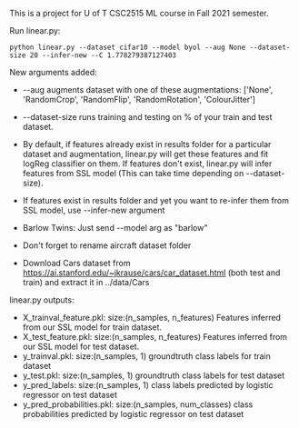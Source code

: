 This is a project for U of T CSC2515 ML course in Fall 2021 semester.

Run linear.py:
```
python linear.py --dataset cifar10 --model byol --aug None --dataset-size 20 --infer-new --C 1.778279387127403
```
New arguments added:

* --aug augments dataset with one of these augmentations: ['None', 'RandomCrop', 'RandomFlip', 'RandomRotation', 'ColourJitter']

* --dataset-size runs training and testing on <dataset-size> % of your train and test dataset.

* By default, if features already exist in results folder for a particular dataset and augmentation, 
linear.py will get these features and fit logReg classifier on them. 
If features don't exist, linear.py will infer features from SSL model (This can take time depending on --dataset-size). 

* If features exist in results folder and yet you want to re-infer them from SSL model, use --infer-new argument

* Barlow Twins: Just send --model arg as "barlow"

* Don't forget to rename aircraft dataset folder

* Download Cars dataset from https://ai.stanford.edu/~jkrause/cars/car_dataset.html (both test and train) and extract it in ../data/Cars



linear.py outputs:

* X_trainval_feature.pkl: size:(n_samples, n_features) Features inferred from our SSL model for train dataset.
* X_test_feature.pkl: size:(n_samples, n_features) Features inferred from our SSL model for test dataset.
* y_trainval.pkl: size:(n_samples, 1) groundtruth class labels for train dataset
* y_test.pkl: size:(n_samples, 1) groundtruth class labels for test dataset
* y_pred_labels: size:(n_samples, 1) class labels predicted by logistic regressor on test dataset
* y_pred_probabilities.pkl: size:(n_samples, num_classes) class probabilities predicted by logistic regressor on test dataset